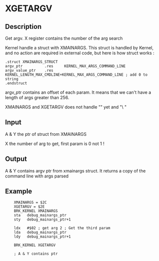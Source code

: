 # XGETARGV

## Description

Get argv. X register contains the number of the arg search

Kernel handle a struct with XMAINARGS. This struct is handled by Kernel, and no action are required in external code, but here is how struct works :

``` ca65
.struct XMAINARGS_STRUCT
argv_ptr          .res     KERNEL_MAX_ARGS_COMMAND_LINE
argv_value_ptr    .res     KERNEL_LENGTH_MAX_CMDLINE+KERNEL_MAX_ARGS_COMMAND_LINE ; add 0 to string
.endstruct
```
argv_ptr contains an offset of each param. It means that we can't have a length of args greater than 256.

XMAINARGS and XGETARGV does not handle "" yet and "\ "


## Input

A & Y the ptr of struct from XMAINARGS

X the number of arg to get, first param is 0 not 1 !

## Output

A & Y contains argv ptr from xmainargs struct. It returns a copy of the command line with args parsed

## Example

``` ca65
    XMAINARGS = $2C
    XGETARGV = $2E
    BRK_KERNEL XMAINARGS
    sta   debug_mainargs_ptr
    sty   debug_mainargs_ptr+1

    ldx   #$02 ; get arg 2 ; Get the third param
    lda   debug_mainargs_ptr
    ldy   debug_mainargs_ptr+1

    BRK_KERNEL XGETARGV

    ; A & Y contains ptr
```


